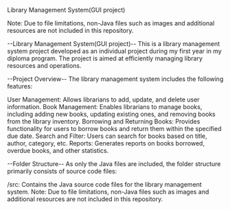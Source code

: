 Library Management System(GUI project)

Note: Due to file limitations, non-Java files such as images and additional resources are not included in this repository.


--Library Management System(GUI project)--
This is a library management system project developed as an individual project during my first year in my diploma program. The project is aimed at efficiently managing library resources and operations.


--Project Overview--
The library management system includes the following features:

User Management: Allows librarians to add, update, and delete user information.
Book Management: Enables librarians to manage books, including adding new books, updating existing ones, and removing books from the library inventory.
Borrowing and Returning Books: Provides functionality for users to borrow books and return them within the specified due date.
Search and Filter: Users can search for books based on title, author, category, etc.
Reports: Generates reports on books borrowed, overdue books, and other statistics.


--Folder Structure--
As only the Java files are included, the folder structure primarily consists of source code files:

/src: Contains the Java source code files for the library management system. Note: Due to file limitations, non-Java files such as images and additional resources are not included in this repository.
